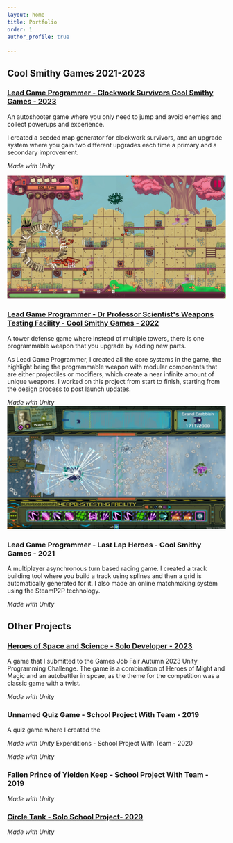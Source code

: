 ```yaml
---
layout: home
title: Portfolio
order: 1
author_profile: true

---
```


<h2> Cool Smithy Games 2021-2023</h2>


<h3 id="clockwork-survivors"> <a href="https://store.steampowered.com/app/2062390/Clockwork_Survivors">Lead Game Programmer - Clockwork Survivors Cool Smithy Games - 2023</a></h3>
An autoshooter game where you only need to jump and avoid enemies and collect powerups and experience.

I created a seeded map generator for clockwork survivors, and an upgrade system where you gain two different upgrades each time a primary and a secondary improvement.


*Made with Unity*

<img title="Screenshot" alt="Alt text" src="/assets/images/ClockworkScreenshot.jpg">

<h3 id="dps"> <a href="https://store.steampowered.com/app/1894320/Dr_Professor_Scientists_Weapons_Testing_Facility/">Lead Game Programmer - Dr Professor Scientist's Weapons Testing Facility - Cool Smithy Games - 2022</a></h3>

A tower defense game where instead of multiple towers, there is one programmable weapon that you upgrade by adding new parts. 

As Lead Game Programmer, I created all the core systems in the game, the highlight being the programmable weapon with modular components that are either projectiles or modifiers, which create a near infinite amount of unique weapons. I worked on this project from start to finish, starting from the design process to post launch updates. 


*Made with Unity*
<img title="Screenshot" alt="Alt text" src="/assets/images/DPSScreenshot.jpg">

<h3 id="llh"> Lead Game Programmer - Last Lap Heroes - Cool Smithy Games - 2021</h3>

A multiplayer asynchronous turn based racing game. I created a track building tool where you build a track using splines and then a grid is automatically generated for it. 
I also made an online matchmaking system using the SteamP2P technology.


*Made with Unity*

<h2> Other Projects </h2>
<h3 id="hoss"> <a href="https://paoran.itch.io/homminspace"> Heroes of Space and Science - Solo Developer - 2023</a></h3>

A game that I submitted to the Games Job Fair Autumn 2023 Unity Programming Challenge. The game is a combination of Heroes of Might and Magic and an autobattler in spcae, as the theme for the competition was a classic game with a twist.


*Made with Unity*

<h3 id="quiz"> Unnamed Quiz Game - School Project With Team - 2019</h3>
A quiz game where I created the 


*Made with Unity*
<h23 id="quiz"> 
Experditions - School Project With Team - 2020</h3>


*Made with Unity*
<h3 id="quiz"> Fallen Prince of Yielden Keep - School Project With Team - 2019</h3>


*Made with Unity*
<h3 id="quiz"> <a href="https://paoran.itch.io/circle-tank-rise-of-the-squares">Circle Tank - Solo School Project- 2029</a></h3>

*Made with Unity*